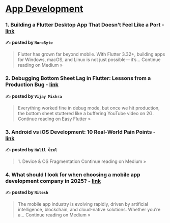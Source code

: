 
<h1><a href=https://medium.com/tag/mobile-app-development/recommended target="_blank" rel="noopener noreferrer">App Development</a></h1>
<h3>1. Building a Flutter Desktop App That Doesn’t Feel Like a Port - <a href="https://nurobyte.medium.com/building-a-flutter-desktop-app-that-doesnt-feel-like-a-port-8e7b951aebc4?source=rss------mobile_app_development-5" target="_blank" rel="noopener noreferrer">link</a></h3>

✍️ **posted by `NuroByte`**

<blockquote>Flutter has grown far beyond mobile. With Flutter 3.32+, building apps for Windows, macOS, and Linux is not just possible — it’s…
Continue reading on Medium »</blockquote>

<h3>2. Debugging Bottom Sheet Lag in Flutter: Lessons from a Production Bug - <a href="https://medium.com/easy-flutter/flutter-bottom-sheet-performance-fix-fd4fd32cd7c4?source=rss------mobile_app_development-5" target="_blank" rel="noopener noreferrer">link</a></h3>

✍️ **posted by `Vijay Mishra`**

<blockquote>Everything worked fine in debug mode,  but once we hit production, the bottom sheet stuttered like a buffering YouTube video on 2G.
Continue reading on Easy Flutter »</blockquote>

<h3>3. Android vs iOS Development: 10 Real‑World Pain Points - <a href="https://halilozel1903.medium.com/android-vs-ios-development-10-real-world-pain-points-d59c3bd3899b?source=rss------mobile_app_development-5" target="_blank" rel="noopener noreferrer">link</a></h3>

✍️ **posted by `Halil Özel`**

<blockquote>1. Device & OS Fragmentation
Continue reading on Medium »</blockquote>

<h3>4. What should I look for when choosing a mobile app development company in 2025? - <a href="https://medium.com/@niteshbansal.codebrew/what-should-i-look-for-when-choosing-a-mobile-app-development-company-in-2025-0354da6872ba?source=rss------mobile_app_development-5" target="_blank" rel="noopener noreferrer">link</a></h3>

✍️ **posted by `Nitesh`**

<blockquote>The mobile app industry is evolving rapidly, driven by artificial intelligence, blockchain, and cloud-native solutions. Whether you’re a…
Continue reading on Medium »</blockquote>

